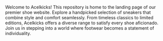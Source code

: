 Welcome to Acelkicks! This repository is home to the landing page of our premier shoe website. Explore a handpicked selection of sneakers that combine style and comfort seamlessly. From timeless classics to limited editions, Acelkicks offers a diverse range to satisfy every shoe aficionado. Join us in stepping into a world where footwear becomes a statement of individuality.
